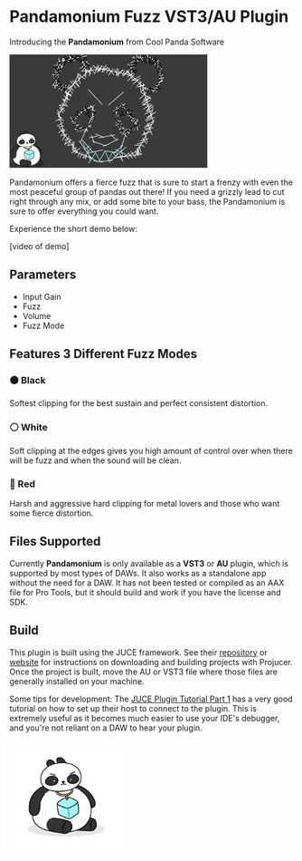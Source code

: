 # Pandamonium Fuzz VST3/AU Plugin
Introducing the **Pandamonium** from Cool Panda Software

<p>
    <img alt="Pandamonium Interface" src="/Assets/plugin-background.png" height="200">
</p>

Pandamonium offers a fierce fuzz that is sure to start a frenzy with even the most peaceful group of pandas out there! If you need a grizzly lead to cut right through any mix, or add some bite to your bass, the Pandamonium is sure to offer everything you could want.

Experience the short demo below:

[video of demo]

## Parameters
* Input Gain
* Fuzz
* Volume
* Fuzz Mode

## Features 3 Different Fuzz Modes
### ⚫ Black
Softest clipping for the best sustain and perfect consistent distortion.

### ⚪ White
Soft clipping at the edges gives you high amount of control over when there will be fuzz and when the sound will be clean.

### 🔴 Red
Harsh and aggressive hard clipping for metal lovers and those who want some fierce distortion.

## Files Supported
Currently **Pandamonium** is only available as a **VST3** or **AU** plugin, which is supported by most types of DAWs. It also works as a standalone app without the need for a DAW. It has not been tested or compiled as an AAX file for Pro Tools, but it should build and work if you have the license and SDK.

## Build
This plugin is built using the JUCE framework. See their [repository](https://github.com/juce-framework/JUCE) or [website](https://juce.com/) for instructions on downloading and building projects with Projucer. Once the project is built, move the AU or VST3 file where those files are generally installed on your machine.

Some tips for development:
The [JUCE Plugin Tutorial Part 1](https://docs.juce.com/master/tutorial_create_projucer_basic_plugin.html) has a very good tutorial on how to set up their host to connect to the plugin. This is extremely useful as it becomes much easier to use your IDE's debugger, and you're not reliant on a DAW to hear your plugin.

<a href="https://www.coolxpanda.com/">
    <img alt="Cool Panda Logo" src="/Assets/coolxpandapng.png" height="200">
</a>
